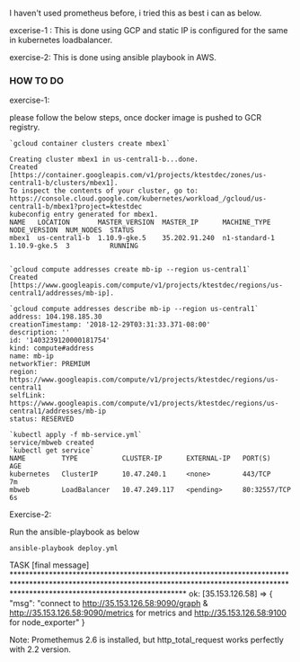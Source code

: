 I haven't used prometheus before, i tried this as best i can as below.

excerise-1 : This is done using GCP and static IP is configured for the same in kubernetes loadbalancer.

exercise-2: This is done using ansible playbook in AWS.

### HOW TO DO ###
exercise-1:

please follow the below steps, once docker image is pushed to GCR registry.
```
`gcloud container clusters create mbex1`

Creating cluster mbex1 in us-central1-b...done.
Created [https://container.googleapis.com/v1/projects/ktestdec/zones/us-central1-b/clusters/mbex1].
To inspect the contents of your cluster, go to: https://console.cloud.google.com/kubernetes/workload_/gcloud/us-central1-b/mbex1?project=ktestdec
kubeconfig entry generated for mbex1.
NAME   LOCATION       MASTER_VERSION  MASTER_IP      MACHINE_TYPE   NODE_VERSION  NUM_NODES  STATUS
mbex1  us-central1-b  1.10.9-gke.5    35.202.91.240  n1-standard-1  1.10.9-gke.5  3          RUNNING


`gcloud compute addresses create mb-ip --region us-central1`
Created [https://www.googleapis.com/compute/v1/projects/ktestdec/regions/us-central1/addresses/mb-ip].

`gcloud compute addresses describe mb-ip --region us-central1`
address: 104.198.185.30
creationTimestamp: '2018-12-29T03:31:33.371-08:00'
description: ''
id: '1403239120000181754'
kind: compute#address
name: mb-ip
networkTier: PREMIUM
region: https://www.googleapis.com/compute/v1/projects/ktestdec/regions/us-central1
selfLink: https://www.googleapis.com/compute/v1/projects/ktestdec/regions/us-central1/addresses/mb-ip
status: RESERVED

`kubectl apply -f mb-service.yml`
service/mbweb created
`kubectl get service`
NAME         TYPE           CLUSTER-IP      EXTERNAL-IP   PORT(S)        AGE
kubernetes   ClusterIP      10.47.240.1     <none>        443/TCP        7m
mbweb        LoadBalancer   10.47.249.117   <pending>     80:32557/TCP   6s
```

Exercise-2:

Run the ansible-playbook as below

`ansible-playbook deploy.yml`

TASK [final message] *******************************************************************************************************************************************************************************************
ok: [35.153.126.58] => {
    "msg": "connect to http://35.153.126.58:9090/graph & http://35.153.126.58:9090/metrics for metrics and http://35.153.126.58:9100 for node_exporter"
}

Note: Promethemus 2.6 is installed, but http_total_request works perfectly with 2.2 version.

